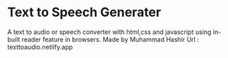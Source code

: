 # Text to Speech Generater
 A text to audio or speech converter with html,css and javascript using in-built reader feature in browsers.
 Made by Muhammad Hashir
 Url : texttoaudio.netlify.app
